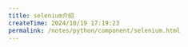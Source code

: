```yaml
---
title: selenium介绍
createTime: 2024/10/19 17:19:23
permalink: /notes/python/component/selenium.html
---
```


